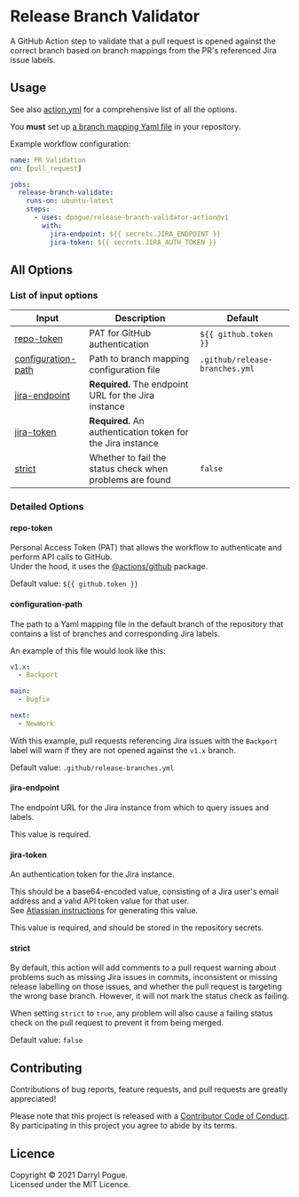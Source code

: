 Release Branch Validator
========================

A GitHub Action step to validate that a pull request is opened against the correct branch based on branch mappings from the PR's referenced Jira issue labels.


Usage
-----

See also [action.yml](./action.yml) for a comprehensive list of all the options.

You **must** set up [a branch mapping Yaml file](#configuration-path) in your repository.

Example workflow configuration:

```yaml
name: PR Validation
on: [pull_request]

jobs:
  release-branch-validate:
    runs-on: ubuntu-latest
    steps:
      - uses: dpogue/release-branch-validator-action@v1
        with:
          jira-endpoint: ${{ secrets.JIRA_ENDPOINT }}
          jira-token: ${{ secrets.JIRA_AUTH_TOKEN }}
```


All Options
-----------

### List of input options

| Input                                       | Description                                                 | Default                         |
| ------------------------------------------- | ----------------------------------------------------------- | ------------------------------- |
| [repo-token](#repo-token)                   | PAT for GitHub authentication                               | `${{ github.token }}`           |
| [configuration-path](#configuration-path)   | Path to branch mapping configuration file                   | `.github/release-branches.yml`  |
| [jira-endpoint](#jira-endpoint)             | **Required.** The endpoint URL for the Jira instance        |                                 |
| [jira-token](#jira-token)                   | **Required.** An authentication token for the Jira instance |                                 |
| [strict](#strict)                           | Whether to fail the status check when problems are found    | `false`                         |

### Detailed Options

#### repo-token

Personal Access Token (PAT) that allows the workflow to authenticate and perform API calls to GitHub.  
Under the hood, it uses the [@actions/github](https://www.npmjs.com/package/@actions/github) package.

Default value: `${{ github.token }}`


#### configuration-path

The path to a Yaml mapping file in the default branch of the repository that contains a list of branches and corresponding Jira labels.

An example of this file would look like this:

```yaml
v1.x:
  - Backport

main:
  - Bugfix

next:
  - NewWork
```

With this example, pull requests referencing Jira issues with the `Backport` label will warn if they are not opened against the `v1.x` branch.

Default value: `.github/release-branches.yml`


#### jira-endpoint

The endpoint URL for the Jira instance from which to query issues and labels.

This value is required.


#### jira-token

An authentication token for the Jira instance.

This should be a base64-encoded value, consisting of a Jira user's email address and a valid API token value for that user.  
See [Atlassian instructions](https://developer.atlassian.com/cloud/jira/platform/basic-auth-for-rest-apis/#supply-basic-auth-headers) for generating this value.

This value is required, and should be stored in the repository secrets.


#### strict

By default, this action will add comments to a pull request warning about problems such as missing Jira issues in commits, inconsistent or missing release labelling on those issues, and whether the pull request is targeting the wrong base branch. However, it will not mark the status check as failing.

When setting `strict` to `true`, any problem will also cause a failing status check on the pull request to prevent it from being merged.

Default value: `false`


Contributing
------------

Contributions of bug reports, feature requests, and pull requests are greatly appreciated!

Please note that this project is released with a [Contributor Code of Conduct](https://github.com/dpogue/release-branch-validator-action/blob/master/CODE_OF_CONDUCT.md). By participating in this project you agree to abide by its terms.

Licence
-------

Copyright © 2021 Darryl Pogue.  
Licensed under the MIT Licence.

